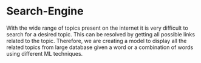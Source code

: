 # Search-Engine

With the wide range of topics present on the internet it is very difficult to search for a desired topic.
This can be resolved by getting all possible links related to the topic. 
Therefore, we are creating a model to display all the related topics from large database given a word or a combination of words using different ML techniques.
